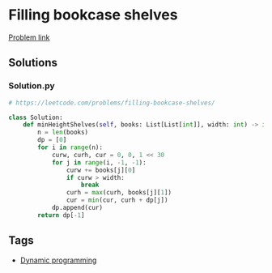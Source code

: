 # Filling bookcase shelves

[Problem link](https://leetcode.com/problems/filling-bookcase-shelves/)

## Solutions


### Solution.py
```py
# https://leetcode.com/problems/filling-bookcase-shelves/

class Solution:
    def minHeightShelves(self, books: List[List[int]], width: int) -> int:
        n = len(books)
        dp = [0]
        for i in range(n):
            curw, curh, cur = 0, 0, 1 << 30
            for j in range(i, -1, -1):
                curw += books[j][0]
                if curw > width:
                    break
                curh = max(curh, books[j][1])
                cur = min(cur, curh + dp[j])
            dp.append(cur)
        return dp[-1]
```
## Tags

* [Dynamic programming](/README.md#Dynamic_programming)
